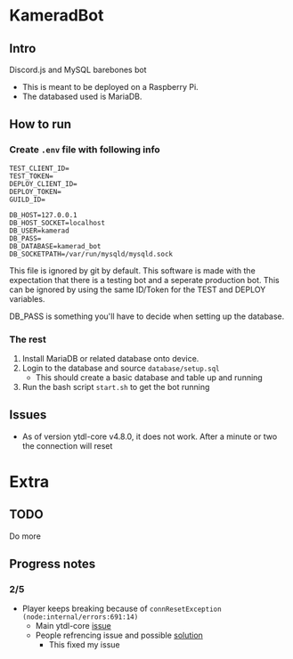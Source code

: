 # KameradBot

## Intro

Discord.js and MySQL barebones bot

- This is meant to be deployed on a Raspberry Pi.
- The databased used is MariaDB.

## How to run

### Create `.env` file with following info

```
TEST_CLIENT_ID=
TEST_TOKEN=
DEPLOY_CLIENT_ID=
DEPLOY_TOKEN=
GUILD_ID=

DB_HOST=127.0.0.1
DB_HOST_SOCKET=localhost
DB_USER=kamerad
DB_PASS=
DB_DATABASE=kamerad_bot
DB_SOCKETPATH=/var/run/mysqld/mysqld.sock
```
This file is ignored by git by default. This software is made with the expectation that there is a testing bot and a seperate production bot. This can be ignored by using the same ID/Token for the TEST and DEPLOY variables.

DB_PASS is something you'll have to decide when setting up the database.

### The rest
1. Install MariaDB or related database onto device.
1. Login to the database and source `database/setup.sql`
    - This should create a basic database and table up and running
1. Run the bash script `start.sh` to get the bot running

## Issues

- As of version ytdl-core v4.8.0, it does not work. After a minute or two the connection will reset

# Extra

## TODO 
Do more 

## Progress notes

### 2/5
- Player keeps breaking because of `connResetException (node:internal/errors:691:14)`
    - Main ytdl-core [issue](https://github.com/fent/node-ytdl-core/issues/902)
    - People refrencing issue and possible [solution](https://github.com/NovaLynxie/CoraBot_Main/issues/21)
        - This fixed my issue
